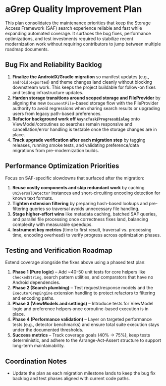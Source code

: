 # aGrep Quality Improvement Plan

This plan consolidates the maintenance priorities that keep the Storage Access Framework (SAF) search experience reliable and fast while expanding automated coverage. It surfaces the bug fixes, performance optimizations, and test investments required to stabilize recent modernization work without requiring contributors to jump between multiple roadmap documents.

## Bug Fix and Reliability Backlog
1. **Finalize the AndroidX/Gradle migration** so manifest updates (e.g., `android:exported`) and theme changes land cleanly without blocking downstream work. This keeps the project buildable for follow-on fixes and testing infrastructure updates.
2. **Harden storage transitions around scoped storage and FileProvider** by aligning the new `DocumentFile`-based storage flow with the FileProvider authority to avoid regressions when sharing search results or upgrading users from legacy path-based preferences.
3. **Refactor background work off `AsyncTask`/`ProgressDialog`** onto ViewModel/coroutines so searches remain responsive and cancellation/error handling is testable once the storage changes are in place.
4. **Track upgrade verification after each migration step** by tagging releases, running smoke tests, and validating preference/data migrations from pre-modernization builds.

## Performance Optimization Priorities
Focus on SAF-specific slowdowns that surfaced after the migration:
1. **Reuse costly components and skip redundant work** by caching `UniversalDetector` instances and short-circuiting encoding detection for known text formats.
2. **Tighten extension filtering** by preparing hash-based lookups and pre-filtering queries so traversal avoids unnecessary file handling.
3. **Stage higher-effort wins** like metadata caching, batched SAF queries, and parallel file processing once correctness fixes land, balancing complexity with measurable speedups.
4. **Instrument key metrics** (time to first result, traversal vs. processing time, encoding overhead) to verify progress across optimization phases.

## Testing and Verification Roadmap
Extend coverage alongside the fixes above using a phased test plan:
1. **Phase 1 (Pure logic)** – Add ~40-50 unit tests for core helpers like `CheckedString`, search pattern utilities, and comparators that have no Android dependencies.
2. **Phase 2 (Search plumbing)** – Test request/response models and the `ExecutorGrepEngine` extension handling to protect refactors to filtering and encoding paths.
3. **Phase 3 (ViewModels and settings)** – Introduce tests for ViewModel logic and preference helpers once coroutine-based execution is in place.
4. **Phase 4 (Performance validation)** – Layer on targeted performance tests (e.g., detector benchmarks) and ensure total suite execution stays under the documented thresholds.
5. **Success metrics** – Track coverage goals (40% → 75%), keep tests deterministic, and adhere to the Arrange-Act-Assert structure to support long-term maintainability.

## Coordination Notes
- Update the plan as each migration milestone lands to keep the bug fix backlog and test phases aligned with current code paths.

